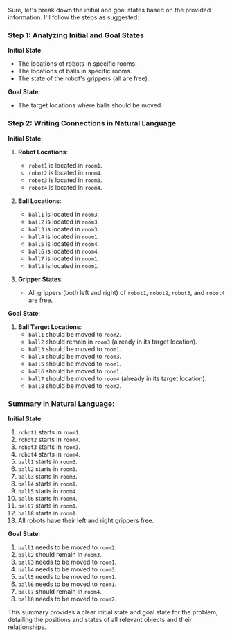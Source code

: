 Sure, let's break down the initial and goal states based on the provided information. I'll follow the steps as suggested:

### Step 1: Analyzing Initial and Goal States

**Initial State**:
- The locations of robots in specific rooms.
- The locations of balls in specific rooms.
- The state of the robot's grippers (all are free).

**Goal State**:
- The target locations where balls should be moved.

### Step 2: Writing Connections in Natural Language

**Initial State**:

1. **Robot Locations**:
   - `robot1` is located in `room1`.
   - `robot2` is located in `room4`.
   - `robot3` is located in `room3`.
   - `robot4` is located in `room4`.

2. **Ball Locations**:
   - `ball1` is located in `room3`.
   - `ball2` is located in `room3`.
   - `ball3` is located in `room3`.
   - `ball4` is located in `room1`.
   - `ball5` is located in `room4`.
   - `ball6` is located in `room4`.
   - `ball7` is located in `room1`.
   - `ball8` is located in `room1`.

3. **Gripper States**:
   - All grippers (both left and right) of `robot1`, `robot2`, `robot3`, and `robot4` are free.

**Goal State**:

1. **Ball Target Locations**:
   - `ball1` should be moved to `room2`.
   - `ball2` should remain in `room3` (already in its target location).
   - `ball3` should be moved to `room1`.
   - `ball4` should be moved to `room3`.
   - `ball5` should be moved to `room1`.
   - `ball6` should be moved to `room1`.
   - `ball7` should be moved to `room4` (already in its target location).
   - `ball8` should be moved to `room2`.

### Summary in Natural Language:

**Initial State**:
1. `robot1` starts in `room1`.
2. `robot2` starts in `room4`.
3. `robot3` starts in `room3`.
4. `robot4` starts in `room4`.
5. `ball1` starts in `room3`.
6. `ball2` starts in `room3`.
7. `ball3` starts in `room3`.
8. `ball4` starts in `room1`.
9. `ball5` starts in `room4`.
10. `ball6` starts in `room4`.
11. `ball7` starts in `room1`.
12. `ball8` starts in `room1`.
13. All robots have their left and right grippers free.

**Goal State**:
1. `ball1` needs to be moved to `room2`.
2. `ball2` should remain in `room3`.
3. `ball3` needs to be moved to `room1`.
4. `ball4` needs to be moved to `room3`.
5. `ball5` needs to be moved to `room1`.
6. `ball6` needs to be moved to `room1`.
7. `ball7` should remain in `room4`.
8. `ball8` needs to be moved to `room2`.

This summary provides a clear initial state and goal state for the problem, detailing the positions and states of all relevant objects and their relationships.